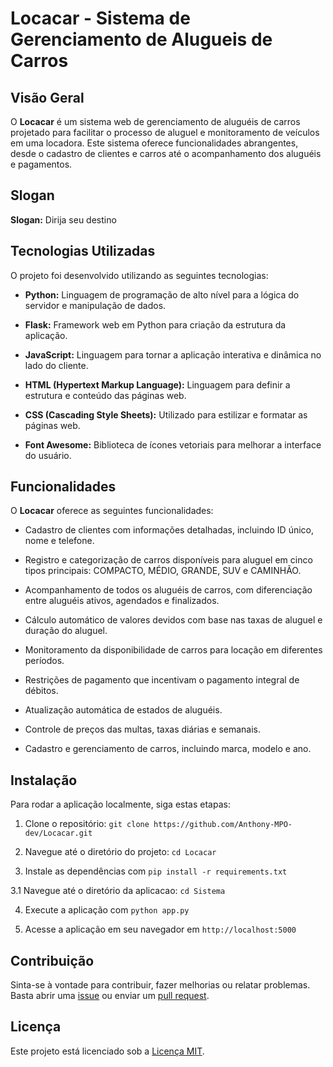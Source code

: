 # Locacar - Sistema de Gerenciamento de Alugueis de Carros

## Visão Geral

O **Locacar** é um sistema web de gerenciamento de aluguéis de carros projetado para facilitar o processo de aluguel e monitoramento de veículos em uma locadora. Este sistema oferece funcionalidades abrangentes, desde o cadastro de clientes e carros até o acompanhamento dos aluguéis e pagamentos.

## Slogan

**Slogan:** Dirija seu destino

## Tecnologias Utilizadas

O projeto foi desenvolvido utilizando as seguintes tecnologias:

- **Python:** Linguagem de programação de alto nível para a lógica do servidor e manipulação de dados.

- **Flask:** Framework web em Python para criação da estrutura da aplicação.

- **JavaScript:** Linguagem para tornar a aplicação interativa e dinâmica no lado do cliente.

- **HTML (Hypertext Markup Language):** Linguagem para definir a estrutura e conteúdo das páginas web.

- **CSS (Cascading Style Sheets):** Utilizado para estilizar e formatar as páginas web.

- **Font Awesome:** Biblioteca de ícones vetoriais para melhorar a interface do usuário.

## Funcionalidades

O **Locacar** oferece as seguintes funcionalidades:


- Cadastro de clientes com informações detalhadas, incluindo ID único, nome e telefone.

- Registro e categorização de carros disponíveis para aluguel em cinco tipos principais: COMPACTO, MÉDIO, GRANDE, SUV e CAMINHÃO.

- Acompanhamento de todos os aluguéis de carros, com diferenciação entre aluguéis ativos, agendados e finalizados.

- Cálculo automático de valores devidos com base nas taxas de aluguel e duração do aluguel.

- Monitoramento da disponibilidade de carros para locação em diferentes períodos.

- Restrições de pagamento que incentivam o pagamento integral de débitos.

- Atualização automática de estados de aluguéis.

- Controle de preços das multas, taxas diárias e semanais.

- Cadastro e gerenciamento de carros, incluindo marca, modelo e ano.

## Instalação

Para rodar a aplicação localmente, siga estas etapas:

1. Clone o repositório: `git clone https://github.com/Anthony-MPO-dev/Locacar.git`

2. Navegue até o diretório do projeto: `cd Locacar`

3. Instale as dependências com `pip install -r requirements.txt`

3.1 Navegue até o diretório da aplicacao: `cd Sistema`

4. Execute a aplicação com `python app.py`

5. Acesse a aplicação em seu navegador em `http://localhost:5000`

## Contribuição

Sinta-se à vontade para contribuir, fazer melhorias ou relatar problemas. Basta abrir uma [issue](https://github.com/seu-usuario/Locacar/issues) ou enviar um [pull request](https://github.com/seu-usuario/Locacar/pulls).

## Licença

Este projeto está licenciado sob a [Licença MIT](LICENSE).
